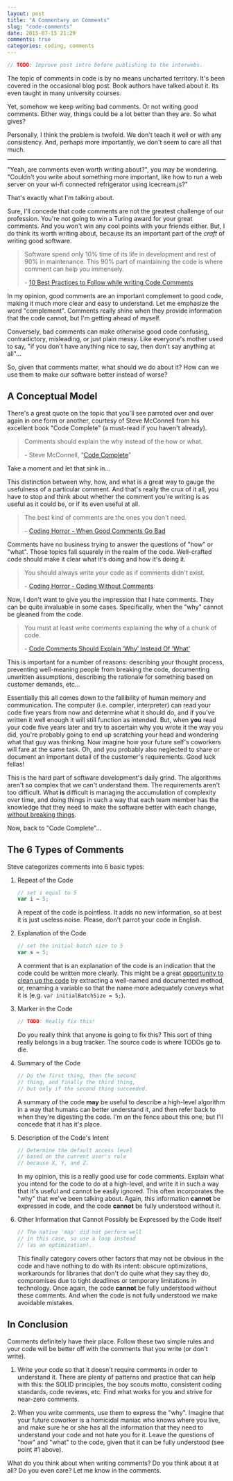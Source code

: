 ```yaml
---
layout: post
title: "A Commentary on Comments"
slug: "code-comments"
date: 2015-07-15 21:29
comments: true
categories: coding, comments
---
```


```javascript
// TODO: Improve post intro before publishing to the interwebs.
```

The topic of comments in code is by no means uncharted territory. It's been
covered in the occasional blog post. Book authors have talked about it. Its even
taught in many university courses.

Yet, somehow we keep writing bad comments. Or not writing good comments. Either
way, things could be a lot better than they are. So what gives?

Personally, I think the problem is twofold. We don't teach it well or with any
consistency. And, perhaps more importantly, we don't seem to care all that much.

--------------------------------------------------------------------------------

"Yeah, are comments even worth writing about?", you may be wondering. "Couldn't
you write about something more important, like how to run a web server on your
wi-fi connected refrigerator using icecream.js?"

That's exactly what I'm talking about.

Sure, I'll concede that code comments are not the greatest challenge of our
profession. You're not going to win a Turing award for your great comments. And
you won't win any cool points with your friends either. But, I do think its
worth writing about, because its an important part of the *craft* of writing
good software.

> Software spend only 10% time of its life in development and rest of 90% in
> maintenance. This 90% part of maintaining the code is where comment can help
> you immensely.
> 
> \- [10 Best Practices to Follow while writing Code Comments]

In my opinion, good comments are an important complement to good code, making it
much more clear and easy to understand. Let me emphasize the word "complement".
Comments really shine when they provide information that the code cannot, but
I'm getting ahead of myself.

Conversely, bad comments can make otherwise good code confusing, contradictory,
misleading, or just plain messy. Like everyone's mother used to say, "if you
don't have anything nice to say, then don't say anything at all"...

So, given that comments matter, what should we do about it? How can we use them
to make our software better instead of worse?

A Conceptual Model
------------------

There's a great quote on the topic that you'll see parroted over and over again
in one form or another, courtesy of Steve McConnell from his excellent book
"Code Complete" (a must-read if you haven't already).

> Comments should explain the why instead of the how or what.
> 
> \- Steve McConnell, "[Code Complete](http://en.wikipedia.org/wiki/Code_Complete)"

Take a moment and let that sink in...

This distinction between why, how, and what is a great way to gauge the
usefulness of a particular comment. And that's really the crux of it all, you
have to stop and think about whether the comment you're writing is as useful as
it could be, or if its even useful at all.

> The best kind of comments are the ones you don't need.
> 
> \- [Coding Horror - When Good Comments Go Bad]

Comments have no business trying to answer the questions of "how" or "what".
Those topics fall squarely in the realm of the code. Well-crafted code should
make it clear what it's doing and how it's doing it.

> You should always write your code as if comments didn't exist.
> 
> \- [Coding Horror - Coding Without Comments]

Now, I don't want to give you the impression that I hate comments. They can be
quite invaluable in some cases. Specifically, when the "why" cannot be gleaned
from the code.

> You must at least write comments explaining the **why** of a chunk of code.
> 
> \- [Code Comments Should Explain ‘Why’ Instead Of ‘What’]

This is important for a number of reasons: describing your thought process,
preventing well-meaning people from breaking the code, documenting unwritten
assumptions, describing the rationale for something based on customer demands,
etc...

Essentially this all comes down to the fallibility of human memory and
communication. The computer (i.e. compiler, interpreter) can read your code five
years from now and determine what it should do, and if you've written it well
enough it will still function as intended. But, when **you** read your code five
years later and try to ascertain why you wrote it the way you did, you're
probably going to end up scratching your head and wondering what that guy was
thinking. Now imagine how your future self's coworkers will fare at the same
task. Oh, and you probably also neglected to share or document an important
detail of the customer's requirements. Good luck fellas!

This is the hard part of software development's daily grind. The algorithms
aren't so complex that we can't understand them. The requirements aren't too
difficult. What **is** difficult is managing the accumulation of complexity over
time, and doing things in such a way that each team member has the knowledge
that they need to make the software better with each change,
[without breaking things].

Now, back to "Code Complete"...

The 6 Types of Comments
-----------------------

Steve categorizes comments into 6 basic types:

1. Repeat of the Code

	```javascript
	// set i equal to 5    
	var i = 5;
	```

	A repeat of the code is pointless. It adds no new information, so at best it
	is just useless noise. Please, don't parrot your code in English.

2. Explanation of the Code

	```javascript
	// set the initial batch size to 5
	var s = 5;
	```
	A comment that is an explanation of the code is an indication that the code
	could be written more clearly. This might be a great [opportunity to clean
	up the code] by extracting a well-named and documented method, or, renaming
	a variable so that the name more adequately conveys what it is
	(e.g. `var initialBatchSize = 5;`).

3. Marker in the Code

	```javascript
	// TODO: Really fix this!
	```

	Do you really think that anyone is going to fix this? This sort of thing
	really belongs in a bug tracker. The source code is where TODOs go to die.

4. Summary of the Code

	```javascript
	// Do the first thing, then the second
	// thing, and finally the third thing,
	// but only if the second thing succeeded.
	```

	A summary of the code **may** be useful to describe a high-level algorithm
	in a way that humans can better understand it, and then refer back to when
	they're digesting the code. I'm on the fence about this one, but I'll
	concede that it has it's place.

5. Description of the Code's Intent

	```javascript
	// Determine the default access level
	// based on the current user's role
	// because X, Y, and Z.
	```

	In my opinion, this is a really good use for code comments. Explain what you
	intend for the code to do at a high-level, and write it in such a way that
	it's useful and cannot be easily ignored. This often incorporates the "why"
	that we've been talking about. Again, this information **cannot** be
	expressed in code, and the code **cannot** be fully understood without it.

6. Other Information that Cannot Possibly be Expressed by the Code Itself

	```javascript
	// The native 'map' did not perform well
	// in this case, so use a loop instead
	// (as an optimization).
	```

	This finally category covers other factors that may not be obvious in the
	code and have nothing to do with its intent: obscure optimizations,
	workarounds for libraries that don't do quite what they say they do,
	compromises due to tight deadlines or temporary limitations in technology.
	Once again, the code **cannot** be fully understood without these comments.
	And when the code is not fully understood we make avoidable mistakes.

In Conclusion
-------------

Comments definitely have their place. Follow these two simple rules and your 
code will be better off with the comments that you write (or don't write).

1. Write your code so that it doesn't require comments in order to understand
   it. There are plenty of patterns and practice that can help with this: the
   SOLID principles, the boy scouts motto, consistent coding standards, code
   reviews, etc. Find what works for you and strive for near-zero comments.

2. When you write comments, use them to express the "why". Imagine that your
   future coworker is a homicidal maniac who knows where you live, and make sure
   he or she has all the information that they need to understand your code and
   not hate you for it. Leave the questions of "how" and "what" to the code,
   given that it can be fully understood (see point #1 above).

What do you think about when writing comments? Do you think about it at all? Do
you even care? Let me know in the comments.

[10 Best Practices to Follow while writing Code Comments]: http://javarevisited.blogspot.com/2011/08/code-comments-java-best-practices.html
[Coding Horror - When Good Comments Go Bad]: http://blog.codinghorror.com/when-good-comments-go-bad/
[Coding Horror - Coding Without Comments]: http://blog.codinghorror.com/coding-without-comments/
[Code Comments Should Explain ‘Why’ Instead Of ‘What’]: http://sandmoose.com/post/16414516163/code-comments-should-explain-why-instead-of
[without breaking things]: http://9gag.com/gag/aGwRXOZ
[opportunity to clean up the code]: http://simpleprogrammer.com/2015/04/13/why-comments-are-stupid-a-real-example/
